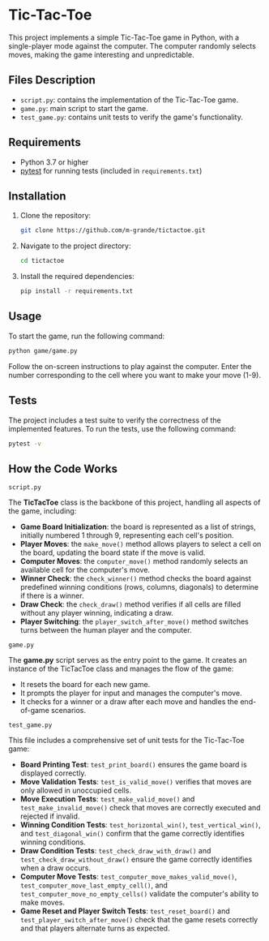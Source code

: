 # Tic-Tac-Toe

This project implements a simple Tic-Tac-Toe game in Python, with a single-player mode against the computer. The computer randomly selects moves, making the game interesting and unpredictable.

## Files Description

- `script.py`: contains the implementation of the Tic-Tac-Toe game.
- `game.py`: main script to start the game.
- `test_game.py`: contains unit tests to verify the game's functionality.


## Requirements

- Python 3.7 or higher
- [pytest](https://docs.pytest.org/en/stable/) for running tests (included in `requirements.txt`)


## Installation

1. Clone the repository:
    ```bash
    git clone https://github.com/m-grande/tictactoe.git
    ```
2. Navigate to the project directory:
    ```bash
    cd tictactoe
    ```
3. Install the required dependencies:
    ```bash
    pip install -r requirements.txt
    ```

## Usage

To start the game, run the following command:

```bash
python game/game.py
```
Follow the on-screen instructions to play against the computer. Enter the number corresponding to the cell where you want to make your move (1-9).

## Tests

The project includes a test suite to verify the correctness of the implemented features. To run the tests, use the following command:

```bash
pytest -v
```

## How the Code Works

`script.py`

The **TicTacToe** class is the backbone of this project, handling all aspects of the game, including:

- **Game Board Initialization**: the board is represented as a list of strings, initially numbered 1 through 9, representing each cell's position.
- **Player Moves**: the `make_move()` method allows players to select a cell on the board, updating the board state if the move is valid.
- **Computer Moves**: the `computer_move()` method randomly selects an available cell for the computer's move.
- **Winner Check**: the `check_winner()` method checks the board against predefined winning conditions (rows, columns, diagonals) to determine if there is a winner.
- **Draw Check**: the `check_draw()` method verifies if all cells are filled without any player winning, indicating a draw.
- **Player Switching**: the `player_switch_after_move()` method switches turns between the human player and the computer.

`game.py`

The **game.py** script serves as the entry point to the game. It creates an instance of the TicTacToe class and manages the flow of the game:

- It resets the board for each new game.
- It prompts the player for input and manages the computer's move.
- It checks for a winner or a draw after each move and handles the end-of-game scenarios.

`test_game.py`

This file includes a comprehensive set of unit tests for the Tic-Tac-Toe game:

- **Board Printing Test**: `test_print_board()` ensures the game board is displayed correctly.
- **Move Validation Tests**: `test_is_valid_move()` verifies that moves are only allowed in unoccupied cells.
- **Move Execution Tests**: `test_make_valid_move()` and `test_make_invalid_move()` check that moves are correctly executed and rejected if invalid.
- **Winning Condition Tests**: `test_horizontal_win()`, `test_vertical_win()`, and `test_diagonal_win()` confirm that the game correctly identifies winning conditions.
- **Draw Condition Tests**: `test_check_draw_with_draw()` and `test_check_draw_without_draw()` ensure the game correctly identifies when a draw occurs.
- **Computer Move Tests**: `test_computer_move_makes_valid_move()`, `test_computer_move_last_empty_cell()`, and `test_computer_move_no_empty_cells()` validate the computer's ability to make moves.
- **Game Reset and Player Switch Tests**: `test_reset_board()` and `test_player_switch_after_move()` check that the game resets correctly and that players alternate turns as expected.
